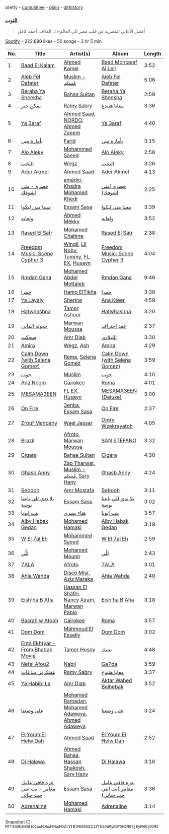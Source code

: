 pretty - [cumulative](/playlists/cumulative/37i9dQZF1DXd3AhRYJnfcl.md) - [plain](/playlists/plain/37i9dQZF1DXd3AhRYJnfcl) - [githistory](https://github.githistory.xyz/mackorone/spotify-playlist-archive/blob/main/playlists/plain/37i9dQZF1DXd3AhRYJnfcl)

### [التوب](https://open.spotify.com/playlist/37i9dQZF1DXd3AhRYJnfcl)

> أفضل الأغاني المصرية من قلب مصر إلى العالم🔥🔝\. الغلاف: أحمد كامل

[Spotify](https://open.spotify.com/user/spotify) - 222,880 likes - 50 songs - 3 hr 5 min

| No. | Title | Artist(s) | Album | Length |
|---|---|---|---|---|
| 1 | [Baad El Kalam](https://open.spotify.com/track/0Oz1kaka4qeWhjntOZTRFv) | [Ahmed Kamel](https://open.spotify.com/artist/41g2nSmocqVLuYnmndxefu) | [Baad Montasaf Al Leil](https://open.spotify.com/album/1Ssez3FFutWFtAvENJ3WDH) | 3:52 |
| 2 | [Aleb Fel Dafater](https://open.spotify.com/track/68WRDAU8QecpIyasp2BEby) | [Muslim \- مُسلِم](https://open.spotify.com/artist/2PM82jOCB674w4BL08zFVS) | [Aleb Fel Dafater](https://open.spotify.com/album/6yF1BKku71kjth4L1WEMYV) | 5:06 |
| 3 | [Beraha Ya Sheekha](https://open.spotify.com/track/1VfR7wqvEB9vQZrpizMRmf) | [Bahaa Sultan](https://open.spotify.com/artist/2KJgliIl1dMyeOMyCcnYv7) | [Beraha Ya Sheekha](https://open.spotify.com/album/20FUHKKDyLbnf8shknBSnk) | 2:59 |
| 4 | [يمكن خير](https://open.spotify.com/track/4Guq7XrO1FjduwFBsVbr0E) | [Ramy Sabry](https://open.spotify.com/artist/5LtHZB7vU02HtNoOzNcVhc) | [معايا هتبدع](https://open.spotify.com/album/08JBX3tJAbu2ctc7Ui3hXF) | 3:36 |
| 5 | [Ya 3araf](https://open.spotify.com/track/6v9noMonS9GMI3Yx9CsSmF) | [Ahmed Saad](https://open.spotify.com/artist/5D2ui1KD49TfyCDb35zf5V), [NORDO](https://open.spotify.com/artist/44qTyRXwTktHVC0X1FGnJn), [Ahmed Zaeem](https://open.spotify.com/artist/36vOw5rJH8SM7GymEeg73T) | [Ya 3araf](https://open.spotify.com/album/39Vo4WKz2TYSBflvVgckfi) | 4:40 |
| 6 | [بأمارة مين](https://open.spotify.com/track/0SbObewB36qKLWcaxMntej) | [Farid](https://open.spotify.com/artist/5OaC42gxOxSYgfmmSxe672) | [بأمارة مين](https://open.spotify.com/album/4yDWyAMP63GXX3SUjjV0Xd) | 3:15 |
| 7 | [Alo Aleky](https://open.spotify.com/track/0zzrAsIPYKENTWOwZqYjYp) | [Mohammed Saeed](https://open.spotify.com/artist/1ZpCdBZ3rL0mXxMhzhOBvi) | [Alo Aleky](https://open.spotify.com/album/0PpvOrpEHnxaxmzdrrpm26) | 2:58 |
| 8 | [البخت](https://open.spotify.com/track/5kdlxZ5skOYY3VK8RlfEIZ) | [Wegz](https://open.spotify.com/artist/4BKC2HOGEqtYz2Xbgp9N1q) | [البخت](https://open.spotify.com/album/5EvIl5WEwCtuWwQY66s5O5) | 3:26 |
| 9 | [Ader Akmel](https://open.spotify.com/track/2IhPJapsl9WFLBFNhWZp7q) | [Ahmed Saad](https://open.spotify.com/artist/5D2ui1KD49TfyCDb35zf5V) | [Ader Akmel](https://open.spotify.com/album/393g3wXpkLzwfnewZVZ01n) | 4:13 |
| 10 | [خضره \- متي اشوفك](https://open.spotify.com/track/50VIdPGBGBsE9K4RyNf56A) | [amadio](https://open.spotify.com/artist/2s7SZA5iFk03lGBl1bGofj), [Khadra Mohamed Khedr](https://open.spotify.com/artist/4mhP8OWyNDZJbXJnnj7Cb8) | [خضره \(متي اشوفك\)](https://open.spotify.com/album/12oAamMej3DmmUzJXJEmSA) | 2:25 |
| 11 | [مسا مني ليكوا](https://open.spotify.com/track/7qnR06N2Ekj9iBOQHiFqdq) | [Essam Sasa](https://open.spotify.com/artist/2KjiHtx0h8tyJXbg8aYRgu) | [مسا منى ليكوا](https://open.spotify.com/album/7xJews3EUUzYDq1Ycez0Kq) | 3:39 |
| 12 | [ولعانه](https://open.spotify.com/track/2LXdEuFjon9uNIXbtoic6y) | [Ahmed Mekky](https://open.spotify.com/artist/6Q0JYiqcSa28nT0KOQZtX6) | [ولعانه](https://open.spotify.com/album/31DEP0IgUPrWmnfDpjHrvT) | 3:52 |
| 13 | [Rased El Satr](https://open.spotify.com/track/4ageOMHYR3Nw14OKnSx3X2) | [Mohamed Chahine](https://open.spotify.com/artist/4gd9m8l0jFoPs1oPn2vpaW) | [Rased El Satr](https://open.spotify.com/album/2tkDEznir270fP93uND9k1) | 2:38 |
| 14 | [Freedom Music: Scene Cypher 3](https://open.spotify.com/track/6J2LvJwmgpauEsaY6h06fW) | [Wingii](https://open.spotify.com/artist/3i5MnWpawRCC9SYhLIHP7W), [Lil Noby](https://open.spotify.com/artist/2kBJzh6V4KIom3bIhvMBHa), [Tommy](https://open.spotify.com/artist/4p5iysfn9zXM5SYAs0DZCZ), [FL EX](https://open.spotify.com/artist/4rACOXTxSYqwgynYKJJpDX), [Husayn](https://open.spotify.com/artist/388NKDhzE7FJ40ODmOr7aI) | [Freedom Music: Scene Cypher 3](https://open.spotify.com/album/74SKmLCMtqC9gR72yc9hM7) | 4:04 |
| 15 | [Rmdan Gana](https://open.spotify.com/track/6jUCTPPX5VAEFaiQl75xel) | [Mohamed Abdel Mottaleb](https://open.spotify.com/artist/2nX9ORfbBVoEWXP7DonRGM) | [Rmdan Gana](https://open.spotify.com/album/4UJv2mZuwdolbIYrUsaqDL) | 9:46 |
| 16 | [حمرا](https://open.spotify.com/track/0nkJCooURSEVpWFpeYOzeI) | [Hamo ElTikha](https://open.spotify.com/artist/1j6Pf2MLM2G87CSAWK78V7) | [حمرا](https://open.spotify.com/album/0g8MIat372o8vp1Shk1sMe) | 3:38 |
| 17 | [Ya Layaly](https://open.spotify.com/track/7ygixJ8FptOv80Ot2KadAN) | [Sherine](https://open.spotify.com/artist/2Wk167T0fY1fABsHM5qFcI) | [Ana Kteer](https://open.spotify.com/album/6Qbm7jzEzGqfZJqLaAUAdT) | 4:59 |
| 18 | [Hatwhashna](https://open.spotify.com/track/3gAYSjeXZ5XbicBFX5G0Ya) | [Tamer Ashour](https://open.spotify.com/artist/5rCq30EbJ3DfZPKybGZj8F) | [Hatwhashna](https://open.spotify.com/album/2SpDaTDqpebKTgQyKtf51j) | 3:20 |
| 19 | [حدوته المانى](https://open.spotify.com/track/1hpjMinSryyJGslYdF0cyy) | [Marwan Moussa](https://open.spotify.com/artist/2BBnFUgIaLHqoRYPfshoPb) | [عقد احتراف](https://open.spotify.com/album/34cUR6XjHpwHswwPq7R9v1) | 2:37 |
| 20 | [ضحكت](https://open.spotify.com/track/3YMUYoWu7jr3wuue0YAX8H) | [Amr Diab](https://open.spotify.com/artist/5abSRg0xN1NV3gLbuvX24M) | [الليلادي](https://open.spotify.com/album/47vmIDfQcrWXHK0xeN9TXo) | 3:30 |
| 21 | [Amira](https://open.spotify.com/track/2BHxg3zP8IdRvvWPVavzqB) | [Wegz](https://open.spotify.com/artist/4BKC2HOGEqtYz2Xbgp9N1q), [Ash](https://open.spotify.com/artist/4nkuNzBcYGlNmAqFWbHLqS) | [Amira](https://open.spotify.com/album/1VVZMKjwVA9hvPZcaCepOS) | 4:29 |
| 22 | [Calm Down \(with Selena Gomez\)](https://open.spotify.com/track/0WtM2NBVQNNJLh6scP13H8) | [Rema](https://open.spotify.com/artist/46pWGuE3dSwY3bMMXGBvVS), [Selena Gomez](https://open.spotify.com/artist/0C8ZW7ezQVs4URX5aX7Kqx) | [Calm Down \(with Selena Gomez\)](https://open.spotify.com/album/2b2GHWESCWEuHiCZ2Skedp) | 3:59 |
| 23 | [جوب](https://open.spotify.com/track/00iZxf2j4qUqsSa7HOngwZ) | [Muslim](https://open.spotify.com/artist/63OMTYC88PAsd7ffM3ErQv) | [جوب](https://open.spotify.com/album/0sUROVLFIxptdj9P8Vssyn) | 4:10 |
| 24 | [Ana Negm](https://open.spotify.com/track/6CU68VwcV10VfulVQMfj3X) | [Cairokee](https://open.spotify.com/artist/2GVksDv9UpY60i4CvytrZK) | [Roma](https://open.spotify.com/album/6ucy4v9cUETA0yRQx8D34F) | 4:01 |
| 25 | [MESAMA3EEN](https://open.spotify.com/track/6gg53gW5wlz0jSQmOcqIfY) | [FL EX](https://open.spotify.com/artist/4rACOXTxSYqwgynYKJJpDX), [Husayn](https://open.spotify.com/artist/388NKDhzE7FJ40ODmOr7aI) | [MESAMA3EEN \(Deluxe\)](https://open.spotify.com/album/0F05Bs9oMtCyuAd22o4xKQ) | 3:00 |
| 26 | [On Fire](https://open.spotify.com/track/4gQ6fFX5GwpUc7TdthnnKw) | [3enba](https://open.spotify.com/artist/4U7K3Xm1CXe5FpBGYUcHUZ), [Essam Sasa](https://open.spotify.com/artist/2KjiHtx0h8tyJXbg8aYRgu) | [On Fire](https://open.spotify.com/album/5slczLOKT1ESCYUN6CNBQc) | 2:37 |
| 27 | [Zrouf Mandany](https://open.spotify.com/track/0TnD2vJ9M91YXbBQqhK8lU) | [Wael Jassar](https://open.spotify.com/artist/5HczG7gdd89oDKY0CUyPof) | [Omry Wzekrayatoh](https://open.spotify.com/album/2relDIBiXiNOFAnQmdFoQt) | 4:05 |
| 28 | [Brazil](https://open.spotify.com/track/6cpTq72SH9QSocMTnGEKg5) | [Afroto](https://open.spotify.com/artist/7yBuSjd5Z3w7acodk51evR), [Marwan Moussa](https://open.spotify.com/artist/2BBnFUgIaLHqoRYPfshoPb) | [SAN STEFANO](https://open.spotify.com/album/0AkGcmpMk9Ctaa8LgigTT1) | 3:32 |
| 29 | [Cigara](https://open.spotify.com/track/5YH0SNUHx7P423UiUvB67d) | [Bahaa Sultan](https://open.spotify.com/artist/2KJgliIl1dMyeOMyCcnYv7) | [Cigara](https://open.spotify.com/album/6tlo8DzuR11Z9g8nHP8vd3) | 4:30 |
| 30 | [Ghasb Anny](https://open.spotify.com/track/20MpmTGEcFIfMxxqobnxnl) | [Zap Tharwat](https://open.spotify.com/artist/3yLKIh0kKryfCRygWN5wFv), [Muslim \- مُسلِم](https://open.spotify.com/artist/2PM82jOCB674w4BL08zFVS), [Sary Hany](https://open.spotify.com/artist/1eTh9xZZfmBuobcE0oQFEK) | [Ghasb Anny](https://open.spotify.com/album/0XAMmhfNF6ezT5eEYPYKSy) | 4:24 |
| 31 | [Sebooh](https://open.spotify.com/track/6aelrywDmMzedMN0FSa3s8) | [Amr Mostafa](https://open.spotify.com/artist/6YZXwVnjrIIz9SlBd8l2Cg) | [Sebooh](https://open.spotify.com/album/2fhRFoAFIXCI3RFNZQh5dY) | 3:11 |
| 32 | [يلا ندي للي باعنا بوسة](https://open.spotify.com/track/6kQSn6wpNfhi6okDREctqv) | [Essam Sasa](https://open.spotify.com/artist/2KjiHtx0h8tyJXbg8aYRgu) | [يلا ندي للي باعنا بوسة](https://open.spotify.com/album/4KfbVuvo0ZUztFoyB3LY0s) | 3:02 |
| 33 | [بنت ابويا](https://open.spotify.com/track/5mHgUdUiaLYXyCLzbOfhfD) | [هناء يسري](https://open.spotify.com/artist/21mycRtvhUO077yAXgb9H3) | [بنت ابويا](https://open.spotify.com/album/7b3HsBstujKBNDT9tJQQRc) | 3:57 |
| 34 | [Alby Habak Gedan](https://open.spotify.com/track/4pGaxNrUaxI98DYSK6s7mj) | [Mohamed Hamaki](https://open.spotify.com/artist/6bb9VI1PpPTEmdgcgjTppX) | [Alby Habak Gedan](https://open.spotify.com/album/6C4b7LphPB912ZLNdO6AuU) | 3:19 |
| 35 | [W El 7al Eh](https://open.spotify.com/track/7d3jR3zhKm8i7aPQcxjiVB) | [Mohammed Saeed](https://open.spotify.com/artist/1ZpCdBZ3rL0mXxMhzhOBvi) | [W El 7al Eh](https://open.spotify.com/album/4BopfUXJgJhEUYefSdOXHs) | 2:59 |
| 36 | [لِلّي](https://open.spotify.com/track/0Kb87SCKl8pFyKm0yD9TYf) | [Mohamed Mounir](https://open.spotify.com/artist/6hPNpOLunxxpXVwi696pYl) | [لِلّي](https://open.spotify.com/album/5UHmwqHjPdCFXv1Vucwf9z) | 2:43 |
| 37 | [7ALA](https://open.spotify.com/track/00TO3hVgOAgfKrRjrKEZxx) | [Afroto](https://open.spotify.com/artist/7yBuSjd5Z3w7acodk51evR) | [7ALA](https://open.spotify.com/album/70r1uOvZK1dM37OeCqtEsn) | 3:01 |
| 38 | [Ahla Wahda](https://open.spotify.com/track/6zUTQHFa3gsmWyRxZzYe4e) | [Disco Misr](https://open.spotify.com/artist/1HIaYLpcp8yyYRSQFP7vIi), [Aziz Maraka](https://open.spotify.com/artist/2qi698G7BphxwdPUbQgZMU) | [Ahla Wahda](https://open.spotify.com/album/2NVcbbexvP2V3pDBtvXI6K) | 2:40 |
| 39 | [Eish'ha B Afia](https://open.spotify.com/track/0VoGUSTCDyz5855v4S278P) | [Hassan El Shafei](https://open.spotify.com/artist/62HptqyCczb1325UIjFF7x), [Nancy Ajram](https://open.spotify.com/artist/0LnHdW6HMPoOlNdhG3DHjE), [Marwan Pablo](https://open.spotify.com/artist/56chSp36PsMhpQvUn1kdR3) | [Eish'ha B Afia](https://open.spotify.com/album/3qgIRDfNgnyxHi0YykyrWW) | 3:18 |
| 40 | [Basrah w Atooh](https://open.spotify.com/track/4vIbws1xp082bv0zl8vLaJ) | [Cairokee](https://open.spotify.com/artist/2GVksDv9UpY60i4CvytrZK) | [Roma](https://open.spotify.com/album/6ucy4v9cUETA0yRQx8D34F) | 3:57 |
| 41 | [Dom Dom](https://open.spotify.com/track/09qJciYwmS2hlWlpjaIKZm) | [Mahmoud El Esseily](https://open.spotify.com/artist/7MGFOSQK8O3im8YslR3DLB) | [Dom Dom](https://open.spotify.com/album/0b5kI7IIsYfVsAXawB2dak) | 3:02 |
| 42 | [Enta Ekhtyar \- From Bhabak Movie](https://open.spotify.com/track/41THKTMbCeKcxnhNj1AeK7) | [Tamer Hosny](https://open.spotify.com/artist/4cGfgRmpFc9zgZMfuSXhqy) | [بحبك](https://open.spotify.com/album/2BBf2DS8iEOLWD5qUVCBe2) | 4:48 |
| 43 | [Nefsi Afou2](https://open.spotify.com/track/1OQSmaqaomwMpLHGk0YnGo) | [Nabil](https://open.spotify.com/artist/4Rl8onVZp4QFiYARW298WD) | [Ga7da](https://open.spotify.com/album/0ut6qfrsetpcWNtWcJWkK2) | 3:59 |
| 44 | [بتفتكرني ساعات](https://open.spotify.com/track/225k2VOiES9R9AC0IwVBkb) | [Ramy Sabry](https://open.spotify.com/artist/5LtHZB7vU02HtNoOzNcVhc) | [معايا هتبدع](https://open.spotify.com/album/08JBX3tJAbu2ctc7Ui3hXF) | 3:37 |
| 45 | [Ya Habibi La](https://open.spotify.com/track/1367ZTVL5WmEQf4jviYm40) | [Amr Diab](https://open.spotify.com/artist/5abSRg0xN1NV3gLbuvX24M) | [Aktar Wahed Beihebak](https://open.spotify.com/album/3QDQnBiAmCcBndBaswQBk6) | 3:52 |
| 46 | [على وضعنا](https://open.spotify.com/track/4qUXgGI7oKwfCWY8J8jhLU) | [Mohamed Ramadan](https://open.spotify.com/artist/4CflzQprp6nZxKiv0t78tH), [Mohamed Adaweya](https://open.spotify.com/artist/6wNAr6KAMa7NDqm9vSiv7T), [Ahmed Adaweya](https://open.spotify.com/artist/7EJbIeuxQY12K2EQoRbPC5) | [على وضعنا](https://open.spotify.com/album/5Yqwoth9VJ3epyKF0x2QQP) | 3:24 |
| 47 | [El Youm El Helw Dah](https://open.spotify.com/track/2HbrI0oakRE7qNXoK74zNR) | [Ahmed Saad](https://open.spotify.com/artist/5D2ui1KD49TfyCDb35zf5V) | [El Youm El Helw Dah](https://open.spotify.com/album/2GwwqvLab4YiExMa8zFW1v) | 2:52 |
| 48 | [Di Halawa](https://open.spotify.com/track/3BW4RcvJUYGtnPOzppeVW9) | [Ahmed Bahaa](https://open.spotify.com/artist/0YYLDpbsExW7PI14mRJPfx), [Hassan Shakosh](https://open.spotify.com/artist/62IUrFqq28x2SbRdzm9sQt), [Sary Hany](https://open.spotify.com/artist/1eTh9xZZfmBuobcE0oQFEK) | [Di Halawa](https://open.spotify.com/album/7hy7jpcDzPXmIde1fICTvT) | 3:16 |
| 49 | [عره فافي عامل مغامر \- بت انتي حب حياتي](https://open.spotify.com/track/0PTlHYXWyCeayIw3Tpafdl) | [Essam Sasa](https://open.spotify.com/artist/2KjiHtx0h8tyJXbg8aYRgu) | [عره فافي عامل مغامر \(بت انتي حب حياتي\)](https://open.spotify.com/album/2eMdQBMDL8ShHvxyDCQkCk) | 3:36 |
| 50 | [Adrenaline](https://open.spotify.com/track/1uE7Gln68v4duncYy4QgQm) | [Mohamed Hamaki](https://open.spotify.com/artist/6bb9VI1PpPTEmdgcgjTppX) | [Adrenaline](https://open.spotify.com/album/7BbMlrhOzLqWAbf9o1yBw6) | 3:14 |

Snapshot ID: `MTY3ODk3NDU1OCwwMDAwMDAwMDZiYTBlMDhhN2I1ZTk3OWMyNDY5M2M0ZjEyMWRjOGM2`
